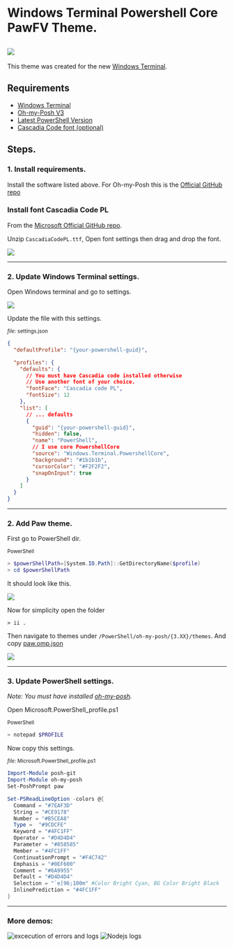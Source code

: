 # Windows Terminal Powershell Core PawFV Theme.

## ![](assets/demo.gif)

This theme was created for the new [Windows Terminal](https://github.com/microsoft/terminal).

## Requirements

- [Windows Terminal](https://github.com/microsoft/terminal#installing-and-running-windows-terminal)
- [Oh-my-Posh V3](https://ohmyposh.dev/docs/installation)
- [Latest PowerShell Version](https://docs.microsoft.com/en-us/powershell/scripting/install/installing-powershell-core-on-windows?WT.mc_id=THOMASMAURER-blog-thmaure&view=powershell-7)
- [Cascadia Code font (optional)](https://github.com/microsoft/cascadia-code#installation)

## Steps.

### **1. Install requirements.**

Install the software listed above.
For Oh-my-Posh this is the [Official GitHub repo](https://github.com/JanDeDobbeleer/oh-my-posh)

### Install font Cascadia Code PL

From the [Microsoft Official GitHub repo](https://github.com/microsoft/cascadia-code/releases/download/v2009.22/CascadiaCode-2009.22.zip).

Unzip `CascadiaCodePL.ttf`, Open font settings then drag and drop the font.

![](assets/2020-12-20-18-48-47.png)

---

### **2. Update Windows Terminal settings.**

Open Windows terminal and go to settings.

![](assets/2020-12-20-18-29-16.png)

Update the file with this settings.

<sup>_file:_ settings.json</sup>

```json
{
  "defaultProfile": "{your-powershell-guid}",

  "profiles": {
    "defaults": {
      // You must have Cascadia code installed otherwise
      // Use another font of your choice.
      "fontFace": "Cascadia code PL",
      "fontSize": 12
    },
    "list": [
      // ... defaults
      {
        "guid": "{your-powershell-guid}",
        "hidden": false,
        "name": "PowerShell",
        // I use core PowershellCore
        "source": "Windows.Terminal.PowershellCore",
        "background": "#1b1b1b",
        "cursorColor": "#F2F2F2",
        "snapOnInput": true
      }
    ]
  }
}
```

---

### **2. Add Paw theme.**

First go to PowerShell dir.

<sup>PowerShell</sup>

```powershell
> $powerShellPath=[System.IO.Path]::GetDirectoryName($profile)
> cd $powerShellPath
```

It should look like this.

![](assets/2020-12-20-19-08-57.png)

Now for simplicity open the folder

`> ii .`

Then navigate to themes under `/PowerShell/oh-my-posh/{3.XX}/themes`.
And copy [paw.omp.json](/paw.omp.json)

![](assets/2020-12-20-19-15-37.png)

---

### **3. Update PowerShell settings.**

_Note: You must have installed [oh-my-posh](https://github.com/JanDeDobbeleer/oh-my-posh)._

Open Microsoft.PowerShell_profile.ps1

<sup>PowerShell</sup>

```powershell
> notepad $PROFILE
```

Now copy this settings.

<sup>_file:_ Microsoft.PowerShell_profile.ps1</sup>

```powershell
Import-Module posh-git
Import-Module oh-my-posh
Set-PoshPrompt paw

Set-PSReadLineOption -colors @{
  Command = "#7EAF3D"
  String = "#CE9178"
  Number = "#B5CEA8"
  Type =  "#9CDCFE"
  Keyword = "#4FC1FF"
  Operator = "#D4D4D4"
  Parameter = "#858585"
  Member = "#4FC1FF"
  ContinuationPrompt = "#F4C742"
  Emphasis = "#0EF600"
  Comment = "#6A9955"
  Default = "#D4D4D4"
  Selection = "`e[96;100m" #Color Bright Cyan, BG Color Bright Black
  InlinePrediction = "#4FC1FF"
}
```

---

### More demos:

![excecution of errors and logs](https://i.imgur.com/VdtpmRr.png)
![Nodejs logs](assets/2020-12-20-18-13-02.png)
